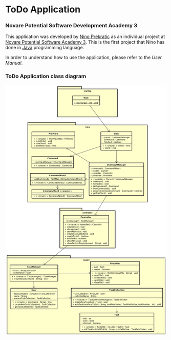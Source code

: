# ToDo Application


### Novare Potential Software Development Academy 3

This application was developed by [Nino Prekratic](ninoprekratic@gmail.com) as an individual project at [Novare Potential Software Academy 3](https://www.novarepotential.com/software-development-academy-eng/). This is the first project that Nino has done in [Java](https://www.oracle.com/java/java9.html#close) programming language.

In order to understand how to use the  application, please refer to the *User Manual*. 


### ToDo Application class diagram

![ToDo Class Diagram](/img/ToDo_Class_Diagram_2.png)
